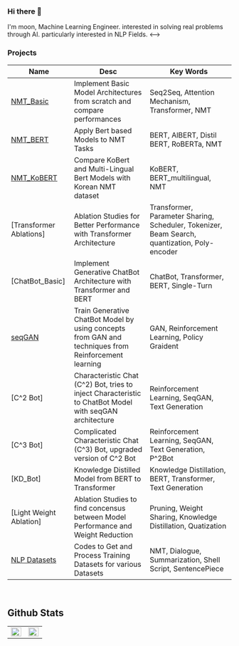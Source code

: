 ### Hi there 👋

<!-->
I'm moon, Machine Learning Engineer.
interested in solving real problems through AI.

particularly interested in NLP Fields.


<-->




### Projects
| **Name** | **Desc** | **Key Words** |
|------|------|--------|
| [NMT_Basic](https://github.com/moon23k/NMT_Basic) | Implement Basic Model Architectures from scratch and compare performances  | Seq2Seq, Attention Mechanism, Transformer, NMT  |
| [NMT_BERT](https://github.com/moon23k/NMT_Bert) | Apply Bert based Models to NMT Tasks | BERT, AlBERT, Distil BERT, RoBERTa, NMT |
| [NMT_KoBERT](https://github.com/moon23k/NMT_KoBERT) | Compare KoBert and Multi-Lingual Bert Models with Korean NMT dataset | KoBERT, BERT_multilingual, NMT  |
| [Transformer Ablations] | Ablation Studies for Better Performance with Transformer Architecture | Transformer, Parameter Sharing, Scheduler, Tokenizer, Beam Search, quantization, Poly-encoder |
| [ChatBot_Basic] | Implement Generative ChatBot Architecture with Transformer and BERT | ChatBot, Transformer, BERT, Single-Turn |
| [seqGAN](https://github.com/moon23k/seqGAN) | Train Generative ChatBot Model by using concepts from GAN and techniques from Reinforcement learning | GAN, Reinforcement Learning, Policy Graident |
| [C^2 Bot] | Characteristic Chat (C^2) Bot, tries to inject Characteristic to ChatBot Model with seqGAN architecture | Reinforcement Learning, SeqGAN, Text Generation |
| [C^3 Bot] | Complicated Characteristic Chat (C^3) Bot, upgraded version of C^2 Bot | Reinforcement Learning, SeqGAN, Text Generation, P^2Bot |
| [KD_Bot] | Knowledge Distilled Model from BERT to Transformer | Knowledge Distillation, BERT, Transformer, Text Generation |
| [Light Weight Ablation] | Ablation Studies to find concensus between Model Performance and Weight Reduction | Pruning, Weight Sharing, Knowledge Distillation, Quatization |
| [NLP Datasets](https://github.com/moon23k/NLP_datasets) | Codes to Get and Process Training Datasets for various Datasets | NMT, Dialogue, Summarization, Shell Script, SentencePiece |


<br>

## Github Stats  
<table><tr><td valign="top" width="50%">

<img src="https://github-readme-stats.vercel.app/api?username=moon23k&show_icons=true&count_private=true&hide_border=true" align="left" style="width: 100%" />

</td><td valign="top" width="50%">
  
<img src="https://github-readme-stats.vercel.app/api/top-langs/?username=moon23k&hide_border=true&layout=compact" align="left" style="width: 100%" />

</td></tr></table>  
